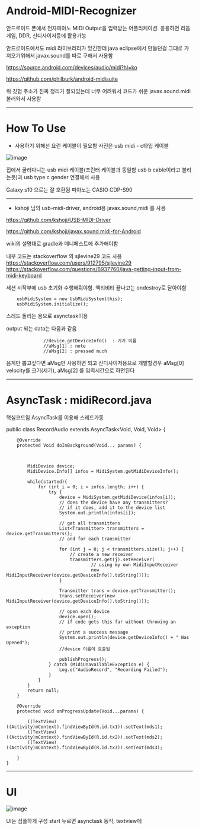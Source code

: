 # Android-MIDI-Recognizer
안드로이드 폰에서 전자피아노 MIDI Output을 입력받는 어플리케이션. 응용하면 리듬게임, DDR, 신디사이저등에 활용가능

안드로이드에서도 midi 라이브러리가 있긴한데 java eclipse에서 만들던걸 그대로 가져오기위해서 javax.sound를 따로 구해서 사용함

https://source.android.com/devices/audio/midi?hl=ko  

https://github.com/philburk/android-midisuite  

위 깃헙 주소가 진짜 정리가 잘되있는데 너무 어려워서 코드가 쉬운 javax.sound.midi 불러와서 사용함 

---
# How To Use

+ 사용하기 위해선 요런 케이블이 필요함 사진은 usb midi - c타입 케이블 

![image](https://user-images.githubusercontent.com/66546156/132150207-02d33f98-be59-40e2-92bf-284912a17670.png)

집에서 굴러다니는 usb midi 케이블(프린터 케이블과 동일함 usb b cable이라고 불리는듯)과 usb type c gender 연결해서 사용 

Galaxy s10 으로는 잘 호환됨 피아노는 CASIO CDP-S90

---
+ kshoji 님의 usb-midi-driver, android용 javax.sound,midi 를 사용

https://github.com/kshoji/USB-MIDI-Driver

https://github.com/kshoji/javax.sound.midi-for-Android

wiki의 설명대로 gradle과 메니페스트에 추가해야함

내부 코드는 stackoverflow 의 sjlevine29 코드 사용  
https://stackoverflow.com/users/912795/sjlevine29  
https://stackoverflow.com/questions/6937760/java-getting-input-from-midi-keyboard  



세션 시작부에 usb 초기화 수행해줘야함. 액티비티 끝나고는 ondestroy로 닫아야함

        usbMidiSystem = new UsbMidiSystem(this);
        usbMidiSystem.initialize();

스레드 돌리는 용으로 asynctask이용

output 되는 data는 다음과 같음 
```
              //device.getDeviceInfo()  : 기기 이름
              //aMsg[1] : note
              //aMsg[2] : pressed much
```            
음계만 뽑고싶다면 aMsg만 사용하면 되고 신디사이저용으로 개발할경우 aMsg[0] velocity를 크기(세기), aMsg[2] 를 입력시간으로 하면된다

---
# AsyncTask : midiRecord.java

핵심코드임 AsyncTask를 이용해 스레드가동 

public class RecordAudio extends AsyncTask<Void, Void, Void> {

        @Override
        protected Void doInBackground(Void... params) {



            MidiDevice device;
            MidiDevice.Info[] infos = MidiSystem.getMidiDeviceInfo();

            while(started){
                for (int i = 0; i < infos.length; i++) {
                    try {
                        device = MidiSystem.getMidiDevice(infos[i]);
                        // does the device have any transmitters?
                        // if it does, add it to the device list
                        System.out.println(infos[i]);

                        // get all transmitters
                        List<Transmitter> transmitters = device.getTransmitters();
                        // and for each transmitter

                        for (int j = 0; j < transmitters.size(); j++) {
                            // create a new receiver
                            transmitters.get(j).setReceiver(
                                    // using my own MidiInputReceiver
                                    new MidiInputReceiver(device.getDeviceInfo().toString()));
                        }

                        Transmitter trans = device.getTransmitter();
                        trans.setReceiver(new MidiInputReceiver(device.getDeviceInfo().toString()));

                        // open each device
                        device.open();
                        // if code gets this far without throwing an exception
                        // print a success message
                        System.out.println(device.getDeviceInfo() + " Was Opened");
                        //device 이름이 호출됨 

                        publishProgress();
                    } catch (MidiUnavailableException e) {
                        Log.e("AudioRecord", "Recording Failed");
                    }
                }
            }
            return null;
        }

        @Override
        protected void onProgressUpdate(Void...params) {

            ((TextView) ((Activity)mContext).findViewById(R.id.tx1)).setText(mds1);
            ((TextView) ((Activity)mContext).findViewById(R.id.tx2)).setText(mds2);
            ((TextView) ((Activity)mContext).findViewById(R.id.tx3)).setText(mds3);

        }
    }

---
# UI

![image](https://user-images.githubusercontent.com/66546156/132149515-7c449879-cfad-4f36-865a-b952c9c843e9.png)

UI는 심플하게 구성
start 누르면 asynctask 동작, textview에 

